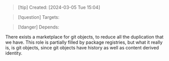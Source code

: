 
>[!tip] Created: [2024-03-05 Tue 15:04]

>[!question] Targets: 

>[!danger] Depends: 

There exists a marketplace for git objects, to reduce all the duplication that we have.  This role is partially filled by package registries, but what it really is, is git objects, since git objects have history as well as content derived identity.